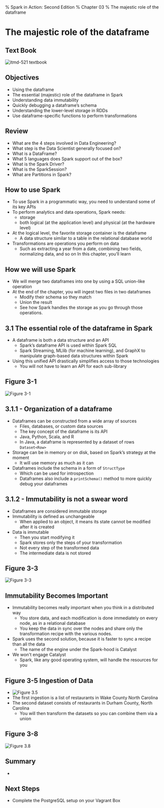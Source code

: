 % Spark in Action: Second Edition
% Chapter 03
% The majestic role of the dataframe

# The majestic role of the dataframe

## Text Book

![*itmd-521 textbook*](images/Spark-In-Action-V2.png "Spark In Action Book Cover Image")

## Objectives

- Using the dataframe
- The essential (majestic) role of the dataframe in Spark
- Understanding data immutability
- Quickly debugging a dataframe’s schema
- Understanding the lower-level storage in RDDs
- Use dataframe-specific functions to perform transformations

## Review

- What are the 4 steps involved in Data Engineering?
- What step is the Data Scientist generally focused on?
- What is a DataFrame?
- What 5 languages does Spark support out of the box?
- What is the Spark Driver?
- What is the SparkSession?
- What are Partitions in Spark?

## How to use Spark

- To use Spark in a programmatic way, you need to understand some of its key APIs
- To perform analytics and data operations, Spark needs:
  - storage
  - both logical (at the application level) and physical (at the hardware level)
- At the logical level, the favorite storage container is the dataframe
  - A data structure similar to a table in the relational database world
- Transformations are operations you perform on data
  - Such as extracting a year from a date, combining two fields, normalizing data, and so on In this chapter, you’ll learn

## How we will use Spark

- We will merge two dataframes into one by using a SQL union-like operation
- At the end of the chapter, you will ingest two files in two dataframes
  - Modify their schema so they match
  - Union the result
  - See how Spark handles the storage as you go through those operations.

## 3.1 The essential role of the dataframe in Spark

- A dataframe is both a data structure and an API
  - Spark’s dataframe API is used within Spark SQL
  - Spark Streaming, MLlib (for machine learning), and GraphX to manipulate graph-based data structures within Spark
- Using this unified API drastically simplifies access to those technologies
  - You will not have to learn an API for each sub-library

## Figure 3-1

![*Figure 3-1*](images/figure3-1.png "Figure 3-1 Spark APIs")

## 3.1.1 - Organization of a dataframe

- Dataframes can be constructed from a wide array of sources
  - Files, databases, or custom data sources
  - The key concept of the dataframe is its API
  - Java, Python, Scala, and R
  - In Java, a dataframe is represented by a dataset of rows `Dataset<Row>`
- Storage can be in memory or on disk, based on Spark’s strategy at the moment
  - It will use memory as much as it can
- Dataframes include the schema in a form of `StructType`
  - Which can be used for introspection
  - Dataframes also include a `printSchema()` method to more quickly debug your dataframes

## 3.1.2 - Immutability is not a swear word

- Dataframes are considered immutable storage
- Immutability is defined as unchangeable
  - When applied to an object, it means its state cannot be modified after it is created
- Data is immutable
  - Then you start modifying it
  - Spark stores only the steps of your transformation
  - Not every step of the transformed data
  - The intermediate data is not stored

## Figure 3-3

![*Figure 3-3*](images/figure3-3.png "Figure 3.3 A Typical Data Flow")

## Immutability Becomes Important

- Immutability becomes really important when you think in a distributed way
  - You store data, and each modification is done immediately on every node, as in a relational database
  - You keep the data in sync over the nodes and share only the transformation recipe with the various nodes.
- Spark uses the second solution, because it is faster to sync a recipe than all the data
  - The name of the engine under the Spark-hood is Catalyst
- We won't engage Catalyst
  - Spark, like any good operating system, will handle the resources for you

## Figure 3-5 Ingestion of Data

- ![*Figure 3.5*](images/figure3-5.png "Figure 3.5 Ingestion of Data")
- The first ingestion is a list of restaurants in Wake County North Carolina
- The second dataset consists of restaurants in Durham County, North Carolina
  - You will then transform the datasets so you can combine them via a union

## Figure 3-8

![*Figure 3.8*](images/figure3-8.png "Figure 3.8 Union of two datasets")

## Summary

- 

## Next Steps

- Complete the PostgreSQL setup on your Vagrant Box
